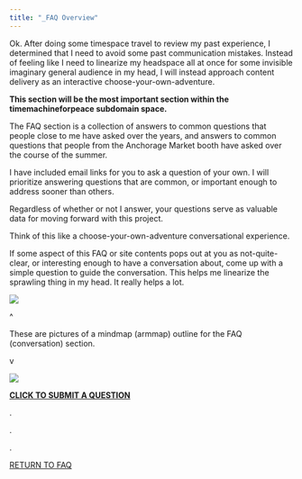 ```yaml
---
title: "_FAQ Overview"
---
```


Ok. After doing some timespace travel to review my past experience, I determined that I need to avoid some past communication mistakes. Instead of feeling like I need to linearize my headspace all at once for some invisible imaginary general audience in my head, I will instead approach content delivery as an interactive choose-your-own-adventure.

**This section will be the most important section within the timemachineforpeace subdomain space.**

The FAQ section is a collection of answers to common questions that people close to me have asked over the years, and answers to common questions that people from the Anchorage Market booth have asked over the course of the summer.

I have included email links for you to ask a question of your own. I will prioritize answering questions that are common, or important enough to address sooner than others.

Regardless of whether or not I answer, your questions serve as valuable data for moving forward with this project.

Think of this like a choose-your-own-adventure conversational experience.

If some aspect of this FAQ or site contents pops out at you as not-quite-clear, or interesting enough to have a conversation about, come up with a simple question to guide the conversation. This helps me linearize the sprawling thing in my head. It really helps a lot.

<div class="figure">

![](/images/faq/faqMindmap1.jpg)

</div>

^

These are pictures of a mindmap (armmap) outline for the FAQ (conversation) section.

v

<div class="figure">

![](/images/faq/faqMindmap2.jpg)

</div>

<p><a href="mailto:timemachine@wp.computer?subject=I have a general question."><b>CLICK TO SUBMIT A QUESTION</b></a></p>

<p>.</p>
<p>.</p>
<p>.</p>

[RETURN TO FAQ](/faq/)
